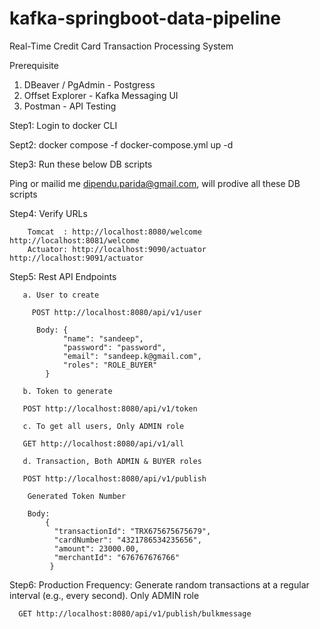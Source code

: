# kafka-springboot-data-pipeline
Real-Time Credit Card Transaction Processing System

Prerequisite

1. DBeaver / PgAdmin - Postgress
2. Offset Explorer   - Kafka Messaging UI
3. Postman           - API Testing

Step1: Login to docker CLI
 
 Sept2: docker compose -f docker-compose.yml up -d
 
 Step3: Run these below DB scripts 

 Ping or mailid me dipendu.parida@gmail.com, will prodive all these DB scripts

Step4: Verify URLs

        Tomcat  : http://localhost:8080/welcome     http://localhost:8081/welcome
        Actuator: http://localhost:9090/actuator    http://localhost:9091/actuator

Step5: Rest API Endpoints

       a. User to create
       
		 POST http://localhost:8080/api/v1/user
		  
		  Body: {
			    "name": "sandeep",
			    "password": "password",
			    "email": "sandeep.k@gmail.com",
			    "roles": "ROLE_BUYER"
			}

       b. Token to generate
	
	   POST http://localhost:8080/api/v1/token
	   
       c. To get all users, Only ADMIN role
	
	   GET http://localhost:8080/api/v1/all
	  
       d. Transaction, Both ADMIN & BUYER roles
	
	   POST http://localhost:8080/api/v1/publish
	    
	    Generated Token Number
	    
	    Body:
		    {
		      "transactionId": "TRX675675675679",
		      "cardNumber": "4321786534235656",
		      "amount": 23000.00,
		      "merchantId": "676767676766"
		     }
	    
Step6: Production Frequency: Generate random transactions at a regular interval (e.g., every second). Only ADMIN role

      GET http://localhost:8080/api/v1/publish/bulkmessage    
